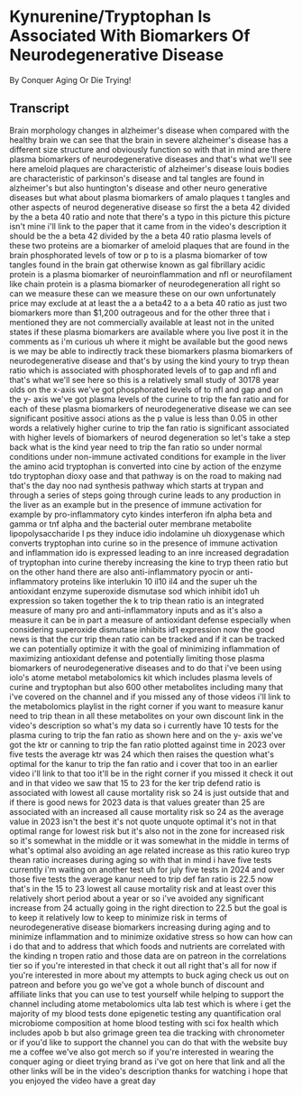 # Kynurenine/Tryptophan Is Associated With Biomarkers Of Neurodegenerative Disease

By Conquer Aging Or Die Trying! 


## Transcript

Brain morphology changes in alzheimer's disease when compared with the healthy brain we can see that the brain in severe alzheimer's disease has a different size structure and obviously function so with that in mind are there plasma biomarkers of neurodegenerative diseases and that's what we'll see here ameloid plaques are characteristic of alzheimer's disease louis bodies are characteristic of parkinson's disease and tal tangles are found in alzheimer's but also huntington's disease and other neuro generative diseases but what about plasma biomarkers of amalo plaques t tangles and other aspects of neurod degenerative disease so first the a beta 42 divided by the a beta 40 ratio and note that there's a typo in this picture this picture isn't mine i'll link to the paper that it came from in the video's description it should be the a beta 42 divided by the a beta 40 ratio plasma levels of these two proteins are a biomarker of ameloid plaques that are found in the brain phosphorated levels of tow or p to is a plasma biomarker of tow tangles found in the brain gat otherwise known as gal fibrillary acidic protein is a plasma biomarker of neuroinflammation and nfl or neurofilament like chain protein is a plasma biomarker of neurodegeneration all right so can we measure these can we measure these on our own unfortunately price may exclude at at least the a a beta42 to a a beta 40 ratio as just two biomarkers more than $1,200 outrageous and for the other three that i mentioned they are not commercially available at least not in the united states if these plasma biomarkers are available where you live post it in the comments as i'm curious uh where it might be available but the good news is we may be able to indirectly track these biomarkers plasma biomarkers of neurodegenerative disease and that's by using the kind youry to tryp thean ratio which is associated with phosphorated levels of to gap and nfl and that's what we'll see here so this is a relatively small study of 30178 year olds on the x-axis we've got phosphorated levels of to nfl and gap and on the y- axis we've got plasma levels of the curine to trip the fan ratio and for each of these plasma biomarkers of neurodegenerative disease we can see significant positive associ ations as the p value is less than 0.05 in other words a relatively higher curine to trip the fan ratio is significant associated with higher levels of biomarkers of neurod degeneration so let's take a step back what is the kind year need to trip the fan ratio so under normal conditions under non-immune activated conditions for example in the liver the amino acid tryptophan is converted into cine by action of the enzyme tdo tryptophan dioxy oase and that pathway is on the road to making nad that's the day noo nad synthesis pathway which starts at trypan and through a series of steps going through curine leads to any production in the liver as an example but in the presence of immune activation for example by pro-inflammatory cyto kindes interferon ifn alpha beta and gamma or tnf alpha and the bacterial outer membrane metabolite lipopolysaccharide l ps they induce idio indolamine uh dioxygenase which converts tryptophan into curine so in the presence of immune activation and inflammation ido is expressed leading to an inre increased degradation of tryptophan into curine thereby increasing the kine to tryp theen ratio but on the other hand there are also anti-inflammatory pyocin or anti-inflammatory proteins like interlukin 10 il10 il4 and the super uh the antioxidant enzyme superoxide dismutase sod which inhibit ido1 uh expression so taken together the k to trip thean ratio is an integrated measure of many pro and anti-inflammatory inputs and as it's also a measure it can be in part a measure of antioxidant defense especially when considering superoxide dismutase inhibits id1 expression now the good news is that the cur trip thean ratio can be tracked and if it can be tracked we can potentially optimize it with the goal of minimizing inflammation of maximizing antioxidant defense and potentially limiting those plasma biomarkers of neurodegenerative diseases and to do that i've been using iolo's atome metabol metabolomics kit which includes plasma levels of curine and tryptophan but also 600 other metabolites including many that i've covered on the channel and if you missed any of those videos i'll link to the metabolomics playlist in the right corner if you want to measure kanur need to trip thean in all these metabolites on your own discount link in the video's description so what's my data so i currently have 10 tests for the plasma curing to trip the fan ratio as shown here and on the y- axis we've got the ktr or canning to trip the fan ratio plotted against time in 2023 over five tests the average ktr was 24 which then raises the question what's optimal for the kanur to trip the fan ratio and i cover that too in an earlier video i'll link to that too it'll be in the right corner if you missed it check it out and in that video we saw that 15 to 23 for the ker trip defend ratio is associated with lowest all cause mortality risk so 24 is just outside that and if there is good news for 2023 data is that values greater than 25 are associated with an increased all cause mortality risk so 24 as the average value in 2023 isn't the best it's not quote unquote optimal it's not in that optimal range for lowest risk but it's also not in the zone for increased risk so it's somewhat in the middle or it was somewhat in the middle in terms of what's optimal also avoiding an age related increase as this ratio kureo tryp thean ratio increases during aging so with that in mind i have five tests currently i'm waiting on another test uh for july five tests in 2024 and over those five tests the average kanur need to trip def fan ratio is 22.5 now that's in the 15 to 23 lowest all cause mortality risk and at least over this relatively short period about a year or so i've avoided any significant increase from 24 actually going in the right direction to 22.5 but the goal is to keep it relatively low to keep to minimize risk in terms of neurodegenerative disease biomarkers increasing during aging and to minimize inflammation and to minimize oxidative stress so how can how can i do that and to address that which foods and nutrients are correlated with the kinding n tropen ratio and those data are on patreon in the correlations tier so if you're interested in that check it out all right that's all for now if you're interested in more about my attempts to buck aging check us out on patreon and before you go we've got a whole bunch of discount and affiliate links that you can use to test yourself while helping to support the channel including atome metabolomics ulta lab test which is where i get the majority of my blood tests done epigenetic testing any quantification oral microbiome composition at home blood testing with sci fox health which includes apob b but also grimage green tea die tracking with chronometer or if you'd like to support the channel you can do that with the website buy me a coffee we've also got merch so if you're interested in wearing the conquer aging or dieet trying brand as i've got on here that link and all the other links will be in the video's description thanks for watching i hope that you enjoyed the video have a great day
